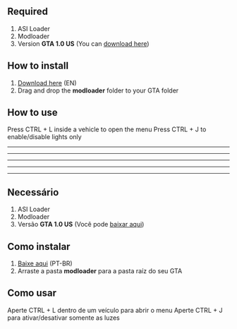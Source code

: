 ## Required
1. ASI Loader
2. Modloader
3. Version **GTA 1.0 US** (You can [download here](http://miscellaneous-c.blogspot.com/2016/04/crack-gta-sa-v10-us-hoodlum-no-cd-fixed.html))

## How to install
1. [Download here](https://github.com/Danilo1301/ns-lights/releases/download/v1.3/NS.Lights.en.zip) (EN)
2. Drag and drop the **modloader** folder to your GTA folder

## How to use
Press CTRL + L inside a vehicle to open the menu
Press CTRL + J to enable/disable lights only

----------------------------------------------------------------------
----------------------------------------------------------------------
----------------------------------------------------------------------
----------------------------------------------------------------------
----------------------------------------------------------------------


## Necessário
1. ASI Loader
2. Modloader
3. Versão **GTA 1.0 US** (Você pode [baixar aqui](http://miscellaneous-c.blogspot.com/2016/04/crack-gta-sa-v10-us-hoodlum-no-cd-fixed.html))

## Como instalar
1. [Baixe aqui](https://github.com/Danilo1301/ns-lights/releases/download/v1.3/NS.Lights.pt-br.zip) (PT-BR)
2. Arraste a pasta **modloader** para a pasta raíz do seu GTA

## Como usar
Aperte CTRL + L dentro de um veículo para abrir o menu
Aperte CTRL + J para ativar/desativar somente as luzes
